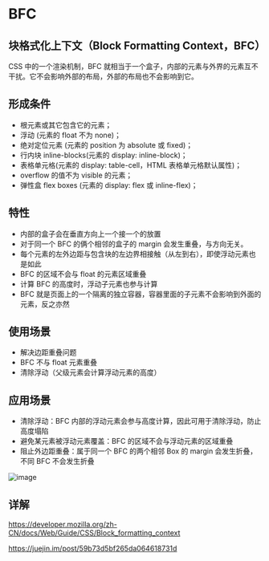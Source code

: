 # BFC

## 块格式化上下文（Block Formatting Context，BFC）

CSS 中的一个渲染机制，BFC 就相当于一个盒子，内部的元素与外界的元素互不干扰。它不会影响外部的布局，外部的布局也不会影响到它。

## 形成条件

- 根元素或其它包含它的元素；
- 浮动 (元素的 float 不为 none)；
- 绝对定位元素 (元素的 position 为 absolute 或 fixed)；
- 行内块 inline-blocks(元素的 display: inline-block)；
- 表格单元格(元素的 display: table-cell，HTML 表格单元格默认属性)；
- overflow 的值不为 visible 的元素；
- 弹性盒 flex boxes (元素的 display: flex 或 inline-flex)；

## 特性

- 内部的盒子会在垂直方向上一个接一个的放置
- 对于同一个 BFC 的俩个相邻的盒子的 margin 会发生重叠，与方向无关。
- 每个元素的左外边距与包含块的左边界相接触（从左到右），即使浮动元素也是如此
- BFC 的区域不会与 float 的元素区域重叠
- 计算 BFC 的高度时，浮动子元素也参与计算
- BFC 就是页面上的一个隔离的独立容器，容器里面的子元素不会影响到外面的元素，反之亦然

## 使用场景

- 解决边距重叠问题
- BFC 不与 float 元素重叠
- 清除浮动（父级元素会计算浮动元素的高度）

## 应用场景

- 清除浮动：BFC 内部的浮动元素会参与高度计算，因此可用于清除浮动，防止高度塌陷
- 避免某元素被浮动元素覆盖：BFC 的区域不会与浮动元素的区域重叠
- 阻止外边距重叠：属于同一个 BFC 的两个相邻 Box 的 margin 会发生折叠，不同 BFC 不会发生折叠

![image](https://user-gold-cdn.xitu.io/2020/4/6/1714e0acba58457f?imageView2/0/w/1280/h/960/format/webp/ignore-error/1)

## 详解

https://developer.mozilla.org/zh-CN/docs/Web/Guide/CSS/Block_formatting_context

https://juejin.im/post/59b73d5bf265da064618731d
